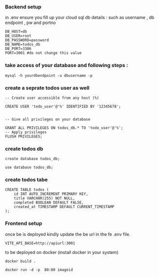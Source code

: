 ### Backend setup ###

in .env ensure you fill up your cloud sql db details :
such as username , db endpoint , pw and portno 
```
DB_HOST=db
DB_USER=root
DB_PASSWORD=password
DB_NAME=todos_db
DB_PORT=3306
PORT=3001 #do not change this value
```

### take access of your database and following steps :
```
mysql -h yourdbendpoint -u dbusername -p
```

### create a seprate todos user as well
```
-- Create user accessible from any host (%)

CREATE USER 'todo_user'@'%' IDENTIFIED BY '12345678';


-- Give all privileges on your database

GRANT ALL PRIVILEGES ON todos_db.* TO 'todo_user'@'%';
-- Apply privileges
FLUSH PRIVILEGES;
```
### create todos db
```
create database todos_db;
```
```
use database todos_db;
```
### create todos tabe
```
CREATE TABLE todos (
    id INT AUTO_INCREMENT PRIMARY KEY,
    title VARCHAR(255) NOT NULL,
    completed BOOLEAN DEFAULT FALSE,
    created_at TIMESTAMP DEFAULT CURRENT_TIMESTAMP
);
```
### Frontend setup 

once be is deployed kindly update the be url in the fe .env file.
```
VITE_API_BASE=http://apiurl:3001
```
to be deployed on docker (install docker in your system)
```
docker build .
```
```
docker run -d -p  80:80 imageid
```



